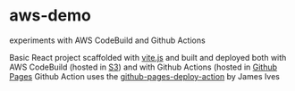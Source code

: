 # aws-demo
experiments with AWS CodeBuild and Github Actions

Basic React project scaffolded with [vite.js](https://vitejs.dev/) and built and deployed both with AWS CodeBuild (hosted in [S3](http://csb-access-test.s3-website-us-east-1.amazonaws.com/vite-demo/)) and with Github Actions (hosted in [Github Pages](https://jccartwright.github.io/aws-demo/) Github Action uses the [github-pages-deploy-action](https://github.com/marketplace/actions/deploy-to-github-pages) by James Ives
